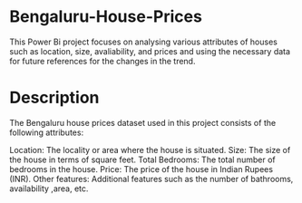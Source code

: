# Bengaluru-House-Prices
This Power Bi project focuses on analysing various attributes of houses such as location, size, avaliability, and prices and using the necessary data for future references for the changes in the trend.

# Description
The Bengaluru house prices dataset used in this project consists of the following attributes:

Location: The locality or area where the house is situated.
Size: The size of the house in terms of square feet.
Total Bedrooms: The total number of bedrooms in the house.
Price: The price of the house in Indian Rupees (INR).
Other features: Additional features such as the number of bathrooms, availability ,area, etc.
